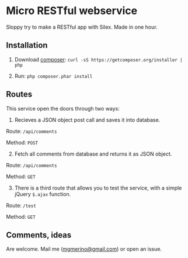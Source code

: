 Micro RESTful webservice
========================

Sloppy try to make a RESTful app with Silex. Made in one hour.

Installation
------------

1. Download [composer][1]: `curl -sS https://getcomposer.org/installer | php`

2. Run: `php composer.phar install`

Routes
------

This service open the doors through two ways:


1. Recieves a JSON object post call and saves it into database.

Route: `/api/comments`

Method: `POST`


2. Fetch all comments from database and returns it as JSON object.

Route: `/api/comments`

Method: `GET`


3. There is a third route that allows you to test the service, with a simple jQuery `$.ajax` function.

Route: `/test`

Method: `GET`


Comments, ideas
---------------

Are welcome. Mail me (mgmerino@gmail.com) or open an issue.

[1]: http://getcomposer.org/

